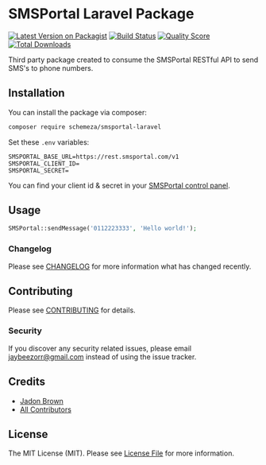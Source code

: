 # SMSPortal Laravel Package

[![Latest Version on Packagist](https://img.shields.io/packagist/v/schemeza/smsportal-laravel.svg?style=flat-square)](https://packagist.org/packages/schemeza/smsportal-laravel)
[![Build Status](https://img.shields.io/travis/schemeza/smsportal-laravel/master.svg?style=flat-square)](https://travis-ci.org/schemeza/smsportal-laravel)
[![Quality Score](https://img.shields.io/scrutinizer/g/schemeza/smsportal-laravel.svg?style=flat-square)](https://scrutinizer-ci.com/g/schemeza/smsportal-laravel)
[![Total Downloads](https://img.shields.io/packagist/dt/schemeza/smsportal-laravel.svg?style=flat-square)](https://packagist.org/packages/schemeza/smsportal-laravel)

Third party package created to consume the SMSPortal RESTful API to send SMS's to phone numbers.

## Installation

You can install the package via composer:

```bash
composer require schemeza/smsportal-laravel
```

Set these `.env` variables:
```dotenv
SMSPORTAL_BASE_URL=https://rest.smsportal.com/v1
SMSPORTAL_CLIENT_ID=
SMSPORTAL_SECRET=
```

You can find your client id & secret in your [SMSPortal control panel](https://cp.smsportal.com/app/#/login).

## Usage

``` php
SMSPortal::sendMessage('0112223333', 'Hello world!');
```

### Changelog

Please see [CHANGELOG](CHANGELOG.md) for more information what has changed recently.

## Contributing

Please see [CONTRIBUTING](CONTRIBUTING.md) for details.

### Security

If you discover any security related issues, please email jaybeezorr@gmail.com instead of using the issue tracker.

## Credits

- [Jadon Brown](https://github.com/schemeza)
- [All Contributors](../../contributors)

## License

The MIT License (MIT). Please see [License File](LICENSE.md) for more information.
